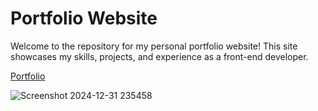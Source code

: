 # Portfolio Website

Welcome to the repository for my personal portfolio website! This site showcases my skills, projects, and experience as a front-end developer.

[Portfolio](https://alsami-portfolio.netlify.app/)


![Screenshot 2024-12-31 235458](https://github.com/user-attachments/assets/392abc90-471c-43a3-8761-45ca7f6f2e27)
